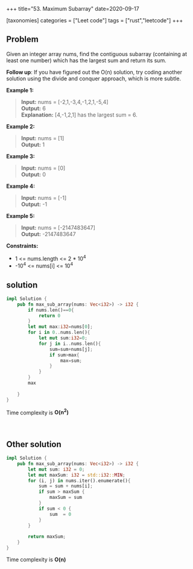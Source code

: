 +++
title="53. Maximum Subarray"
date=2020-09-17

[taxonomies]
categories = ["Leet code"]
tags = ["rust","leetcode"]
+++

## Problem
Given an integer array nums, find the contiguous subarray (containing at least one number) which has the largest sum and return its sum.

**Follow up**: If you have figured out the O(n) solution, try coding another solution using the divide and conquer approach, which is more subtle.

**Example 1:**
> **Input:** nums = [-2,1,-3,4,-1,2,1,-5,4]  
> **Output:** 6  
> **Explanation:** [4,-1,2,1] has the largest sum = 6.

**Example 2:**
> **Input:** nums = [1]  
> **Output:** 1

**Example 3:**
> **Input:** nums = [0]  
> **Output:** 0

**Example 4:**
> **Input:** nums = [-1]  
> **Output:** -1

**Example 5:**
> **Input:** nums = [-2147483647]  
> **Output:** -2147483647

**Constraints:**
- 1 <= nums.length <= 2 * 10<sup>4</sup>
- -10<sup>4</sup> <= nums[i] <= 10<sup>4</sup>

## solution
```rust
impl Solution {
    pub fn max_sub_array(nums: Vec<i32>) -> i32 {
        if nums.len()==0{
            return 0
        }
        let mut max:i32=nums[0];
        for i in 0..nums.len(){
            let mut sum:i32=0;
            for j in i..nums.len(){
                sum=sum+nums[j];
                if sum>max{
                    max=sum;
                }
            }
        }
        max
        
    }
}
```
Time complexity is **O(n<sup>2</sup>)**  
<br/>
<br/>


## Other solution

```rust
impl Solution {
    pub fn max_sub_array(nums: Vec<i32>) -> i32 {
        let mut sum: i32 = 0;
        let mut maxSum: i32 = std::i32::MIN;
        for (i, j) in nums.iter().enumerate(){
            sum = sum + nums[i];
            if sum > maxSum {
                maxSum = sum
            }
            if sum < 0 {    
                sum  = 0    
            }              
        }
        
        return maxSum;
    }
}
```
Time complexity is **O(n)** 
